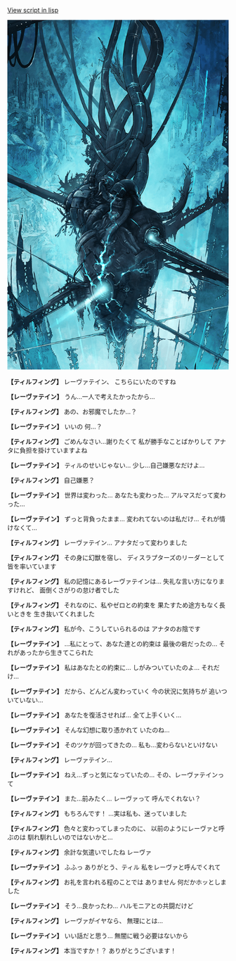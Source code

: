 [View script in lisp](../scripts/100902040.txt)

![underground_world.png](../images/backgrounds/underground_world.png)

**【ティルフィング】**
レーヴァテイン、
こちらにいたのですね

**【レーヴァテイン】**
うん…一人で考えたかったから…

**【ティルフィング】**
あの、お邪魔でしたか…？

**【レーヴァテイン】**
いいの
何…？

**【ティルフィング】**
ごめんなさい…謝りたくて
私が勝手なことばかりして
アナタに負担を掛けていますよね

**【レーヴァテイン】**
ティルのせいじゃない…
少し…自己嫌悪なだけよ…

**【ティルフィング】**
自己嫌悪？

**【レーヴァテイン】**
世界は変わった…
あなたも変わった…
アルマスだって変わった…

**【レーヴァテイン】**
ずっと背負ったまま…
変われてないのは私だけ…
それが情けなくて…

**【ティルフィング】**
レーヴァテイン…
アナタだって変わりました

**【ティルフィング】**
その身に幻獣を宿し、
ディスラプターズのリーダーとして
皆を率いています

**【ティルフィング】**
私の記憶にあるレーヴァテインは…
失礼な言い方になりますけれど、
面倒くさがりの怠け者でした

**【ティルフィング】**
それなのに、私やゼロとの約束を
果たすため途方もなく長いときを
生き抜いてくれました

**【ティルフィング】**
私が今、こうしていられるのは
アナタのお陰です

**【レーヴァテイン】**
…私にとって、あなた達との約束は
最後の砦だったの…
それがあったから生きてこられた

**【レーヴァテイン】**
私はあなたとの約束に…
しがみついていたのよ…
それだけ…

**【レーヴァテイン】**
だから、どんどん変わっていく
今の状況に気持ちが
追いついていない…

**【レーヴァテイン】**
あなたを復活させれば…
全て上手くいく…

**【レーヴァテイン】**
そんな幻想に取り憑かれて
いたのね…

**【レーヴァテイン】**
そのツケが回ってきたの…
私も…変わらないといけない

**【ティルフィング】**
レーヴァテイン…

**【レーヴァテイン】**
ねえ…ずっと気になっていたの…
その、レーヴァテインって

**【レーヴァテイン】**
また…前みたく…
レーヴァって
呼んでくれない？

**【ティルフィング】**
もちろんです！
…実は私も、迷っていました

**【ティルフィング】**
色々と変わってしまったのに、
以前のようにレーヴァと呼ぶのは
馴れ馴れしいのではないかと…

**【ティルフィング】**
余計な気遣いでしたね
レーヴァ

**【レーヴァテイン】**
ふふっ
ありがとう、ティル
私をレーヴァと呼んでくれて

**【ティルフィング】**
お礼を言われる程のことでは
ありません
何だかホッとしました

**【レーヴァテイン】**
そう…良かったわ…
ハルモニアとの共闘だけど

**【ティルフィング】**
レーヴァがイヤなら、
無理にとは…

**【レーヴァテイン】**
いい話だと思う…
無闇に戦う必要はないから

**【ティルフィング】**
本当ですか！？
ありがとうございます！